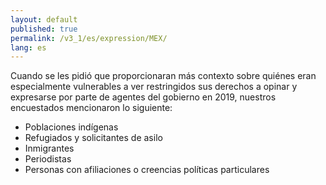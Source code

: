 ```yaml
---
layout: default
published: true
permalink: /v3_1/es/expression/MEX/
lang: es
---
```


Cuando se les pidió que proporcionaran más contexto sobre quiénes eran especialmente vulnerables a ver restringidos sus derechos a opinar y expresarse por parte de agentes del gobierno en 2019, nuestros encuestados mencionaron lo siguiente:

-	Poblaciones indígenas
-	Refugiados y solicitantes de asilo
-	Inmigrantes
-	Periodistas
-	Personas con afiliaciones o creencias políticas particulares
